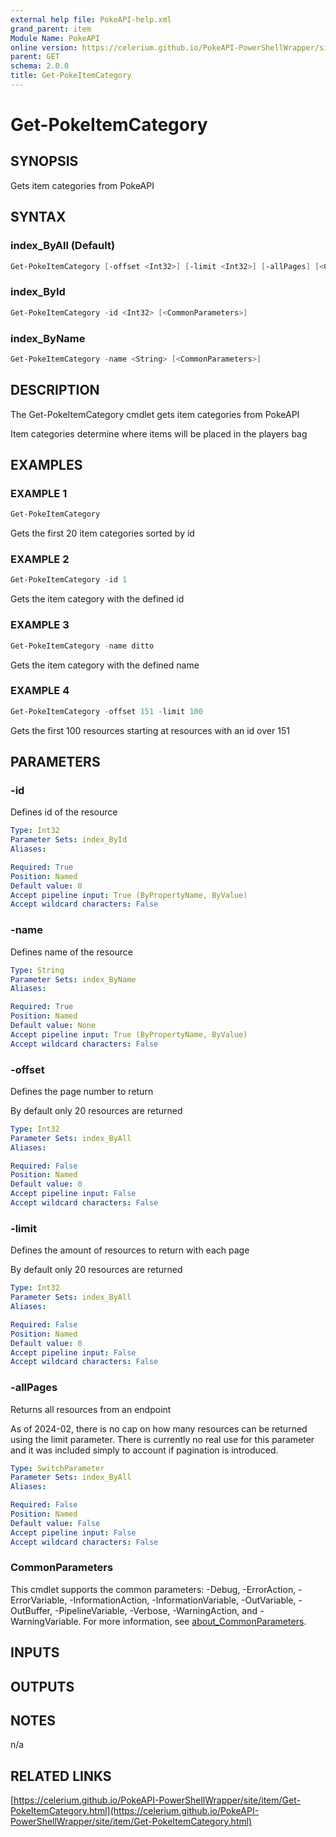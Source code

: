 ```yaml
---
external help file: PokeAPI-help.xml
grand_parent: item
Module Name: PokeAPI
online version: https://celerium.github.io/PokeAPI-PowerShellWrapper/site/item/Get-PokeItemCategory.html
parent: GET
schema: 2.0.0
title: Get-PokeItemCategory
---
```


# Get-PokeItemCategory

## SYNOPSIS
Gets item categories from PokeAPI

## SYNTAX

### index_ByAll (Default)
```powershell
Get-PokeItemCategory [-offset <Int32>] [-limit <Int32>] [-allPages] [<CommonParameters>]
```

### index_ById
```powershell
Get-PokeItemCategory -id <Int32> [<CommonParameters>]
```

### index_ByName
```powershell
Get-PokeItemCategory -name <String> [<CommonParameters>]
```

## DESCRIPTION
The Get-PokeItemCategory cmdlet gets item categories from PokeAPI

Item categories determine where items will be placed in the players bag

## EXAMPLES

### EXAMPLE 1
```powershell
Get-PokeItemCategory
```

Gets the first 20 item categories sorted by id

### EXAMPLE 2
```powershell
Get-PokeItemCategory -id 1
```

Gets the item category with the defined id

### EXAMPLE 3
```powershell
Get-PokeItemCategory -name ditto
```

Gets the item category with the defined name

### EXAMPLE 4
```powershell
Get-PokeItemCategory -offset 151 -limit 100
```

Gets the first 100 resources starting at resources with
an id over 151

## PARAMETERS

### -id
Defines id of the resource

```yaml
Type: Int32
Parameter Sets: index_ById
Aliases:

Required: True
Position: Named
Default value: 0
Accept pipeline input: True (ByPropertyName, ByValue)
Accept wildcard characters: False
```

### -name
Defines name of the resource

```yaml
Type: String
Parameter Sets: index_ByName
Aliases:

Required: True
Position: Named
Default value: None
Accept pipeline input: True (ByPropertyName, ByValue)
Accept wildcard characters: False
```

### -offset
Defines the page number to return

By default only 20 resources are returned

```yaml
Type: Int32
Parameter Sets: index_ByAll
Aliases:

Required: False
Position: Named
Default value: 0
Accept pipeline input: False
Accept wildcard characters: False
```

### -limit
Defines the amount of resources to return with each page

By default only 20 resources are returned

```yaml
Type: Int32
Parameter Sets: index_ByAll
Aliases:

Required: False
Position: Named
Default value: 0
Accept pipeline input: False
Accept wildcard characters: False
```

### -allPages
Returns all resources from an endpoint

As of 2024-02, there is no cap on how many resources can be
returned using the limit parameter.
There is currently no real
use for this parameter and it was included simply to account if
pagination is introduced.

```yaml
Type: SwitchParameter
Parameter Sets: index_ByAll
Aliases:

Required: False
Position: Named
Default value: False
Accept pipeline input: False
Accept wildcard characters: False
```

### CommonParameters
This cmdlet supports the common parameters: -Debug, -ErrorAction, -ErrorVariable, -InformationAction, -InformationVariable, -OutVariable, -OutBuffer, -PipelineVariable, -Verbose, -WarningAction, and -WarningVariable. For more information, see [about_CommonParameters](http://go.microsoft.com/fwlink/?LinkID=113216).

## INPUTS

## OUTPUTS

## NOTES
n/a

## RELATED LINKS

[https://celerium.github.io/PokeAPI-PowerShellWrapper/site/item/Get-PokeItemCategory.html](https://celerium.github.io/PokeAPI-PowerShellWrapper/site/item/Get-PokeItemCategory.html)

